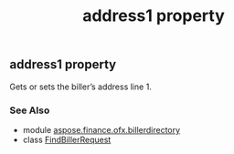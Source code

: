 ﻿---
title: address1 property
second_title: Aspose.Finance for Python via .NET API References
description: 
type: docs
weight: 30
url: /python-net/aspose.finance.ofx.billerdirectory/findbillerrequest/address1/
is_root: false
---

## address1 property


Gets or sets the biller’s address line 1.

### See Also
* module [aspose.finance.ofx.billerdirectory](../../)
* class [FindBillerRequest](/finance/python-net/aspose.finance.ofx.billerdirectory/findbillerrequest)
